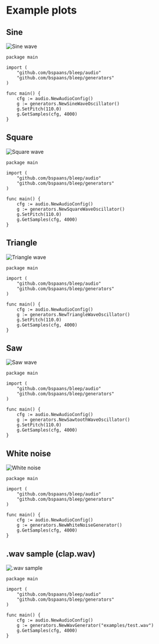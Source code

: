 # Example plots

## Sine 

![Sine wave](./sine.png)

```
package main 

import (
    "github.com/bspaans/bleep/audio"
    "github.com/bspaans/bleep/generators"
)

func main() {
    cfg := audio.NewAudioConfig()
    g := generators.NewSineWaveOscillator()
    g.SetPitch(110.0)
    g.GetSamples(cfg, 4000)
}

```

## Square 

![Square wave](./square.png)


```
package main 

import (
    "github.com/bspaans/bleep/audio"
    "github.com/bspaans/bleep/generators"
)

func main() {
    cfg := audio.NewAudioConfig()
    g := generators.NewSquareWaveOscillator()
    g.SetPitch(110.0)
    g.GetSamples(cfg, 4000)
}

```

## Triangle 

![Triangle wave](./triangle.png)

```
package main 

import (
    "github.com/bspaans/bleep/audio"
    "github.com/bspaans/bleep/generators"
)

func main() {
    cfg := audio.NewAudioConfig()
    g := generators.NewTriangleWaveOscillator()
    g.SetPitch(110.0)
    g.GetSamples(cfg, 4000)
}

```

## Saw 

![Saw wave](./saw.png)

```
package main 

import (
    "github.com/bspaans/bleep/audio"
    "github.com/bspaans/bleep/generators"
)

func main() {
    cfg := audio.NewAudioConfig()
    g := generators.NewSawtoothWaveOscillator()
    g.SetPitch(110.0)
    g.GetSamples(cfg, 4000)
}

```

## White noise 

![White noise](./white_noise.png)

```
package main 

import (
    "github.com/bspaans/bleep/audio"
    "github.com/bspaans/bleep/generators"
)

func main() {
    cfg := audio.NewAudioConfig()
    g := generators.NewWhiteNoiseGenerator()
    g.GetSamples(cfg, 4000)
}

```

## .wav sample (clap.wav)

![.wav sample](./wav.png)


```
package main 

import (
    "github.com/bspaans/bleep/audio"
    "github.com/bspaans/bleep/generators"
)

func main() {
    cfg := audio.NewAudioConfig()
    g := generators.NewWavGenerator("examples/test.wav")
    g.GetSamples(cfg, 4000)
}

```
